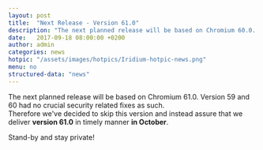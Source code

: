 ```yaml
---
layout: post
title:  "Next Release - Version 61.0"
description: "The next planned release will be based on Chromium 60.0. Version 59 had no crucial security related fixes as such."
date:   2017-09-18 08:00:00 +0200
author:	admin
categories: news
hotpic: "/assets/images/hotpics/Iridium-hotpic-news.png"
menu: no
structured-data: "news"
---
```


The next planned release will be based on Chromium 61.0. Version 59 and 60 had no crucial security related fixes as such.    
Therefore we've decided to skip this version and instead assure that we deliver **version 61.0** in timely manner **in October**.    

Stand-by and stay private!